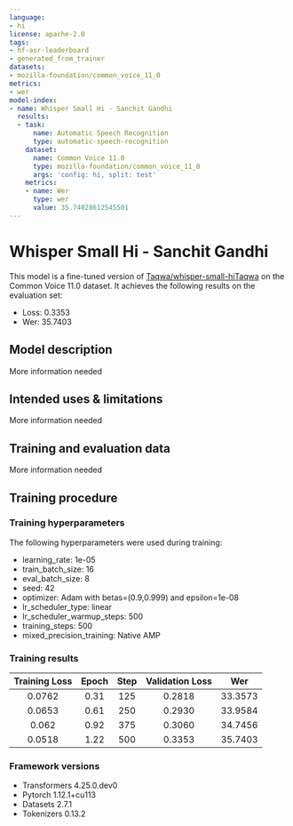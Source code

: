 ```yaml
---
language:
- hi
license: apache-2.0
tags:
- hf-asr-leaderboard
- generated_from_trainer
datasets:
- mozilla-foundation/common_voice_11_0
metrics:
- wer
model-index:
- name: Whisper Small Hi - Sanchit Gandhi
  results:
  - task:
      name: Automatic Speech Recognition
      type: automatic-speech-recognition
    dataset:
      name: Common Voice 11.0
      type: mozilla-foundation/common_voice_11_0
      args: 'config: hi, split: test'
    metrics:
    - name: Wer
      type: wer
      value: 35.74028612545501
---
```


<!-- This model card has been generated automatically according to the information the Trainer had access to. You
should probably proofread and complete it, then remove this comment. -->

# Whisper Small Hi - Sanchit Gandhi

This model is a fine-tuned version of [Taqwa/whisper-small-hiTaqwa](https://huggingface.co/Taqwa/whisper-small-hiTaqwa) on the Common Voice 11.0 dataset.
It achieves the following results on the evaluation set:
- Loss: 0.3353
- Wer: 35.7403

## Model description

More information needed

## Intended uses & limitations

More information needed

## Training and evaluation data

More information needed

## Training procedure

### Training hyperparameters

The following hyperparameters were used during training:
- learning_rate: 1e-05
- train_batch_size: 16
- eval_batch_size: 8
- seed: 42
- optimizer: Adam with betas=(0.9,0.999) and epsilon=1e-08
- lr_scheduler_type: linear
- lr_scheduler_warmup_steps: 500
- training_steps: 500
- mixed_precision_training: Native AMP

### Training results

| Training Loss | Epoch | Step | Validation Loss | Wer     |
|:-------------:|:-----:|:----:|:---------------:|:-------:|
| 0.0762        | 0.31  | 125  | 0.2818          | 33.3573 |
| 0.0653        | 0.61  | 250  | 0.2930          | 33.9584 |
| 0.062         | 0.92  | 375  | 0.3060          | 34.7456 |
| 0.0518        | 1.22  | 500  | 0.3353          | 35.7403 |


### Framework versions

- Transformers 4.25.0.dev0
- Pytorch 1.12.1+cu113
- Datasets 2.7.1
- Tokenizers 0.13.2
